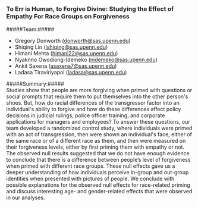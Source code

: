 ### To Err is Human, to Forgive Divine: Studying the Effect of Empathy For Race Groups on Forgiveness ###

#####Team:#####
* Gregory Donworth (donworth@sas.upenn.edu)
* Shiqing Lin (lshiqing@sas.upenn.edu)
* Himani Mehta (himani22@sas.upenn.edu)
* Nyaknno Owodiong-Idemeko (nidemeko@sas.upenn.edu)
* Ankit Saxena (asaxena7@sas.upenn.edu)
* Ladasa Tiraviriyapol (ladasa@sas.upenn.edu)

#####Summary:#####<br />
Studies show that people are more forgiving when primed with questions or social prompts that require them to put themselves into the other person's shoes. But, how do racial differences of the transgressor factor into an individual's ability to forgive and how do these differences affect policy decisions in judicial rulings, police officer training, and corporate applications for managers and employees? To answer these questions, our team developed a randomized control study, where individuals were primed with an act of transgression, then were shown an individual's face, either of the same race or of a different race as them, and then were measured on their forgiveness levels, either by first priming them with empathy or not. The observed null results suggested that we do not have enough evidence to conclude that there is a difference between people’s level of forgiveness when primed with different race groups. These null effects gave us a deeper understanding of how individuals perceive in-group and out-group identities when presented with pictures of people. We conclude with possible explanations for the observed null effects for race-related priming and discuss interesting age- and gender-related effects that were observed in our analyses.
